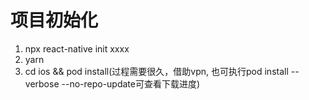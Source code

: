 # 项目初始化
1. npx react-native init xxxx
2. yarn
3. cd ios && pod install(过程需要很久，借助vpn, 也可执行pod install --verbose --no-repo-update可查看下载进度)

